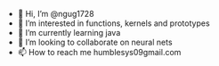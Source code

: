- 👋 Hi, I’m @ngug1728
- 👀 I’m interested in functions, kernels and prototypes
- 🌱 I’m currently learning java
- 💞️ I’m looking to collaborate on neural nets
- 📫 How to reach me humblesys09gmail.com

<!---
ngug1728/ngug1728 is a ✨ special ✨ repository because its `README.md` (this file) appears on your GitHub profile.
You can click the Preview link to take a look at your changes.
--->
